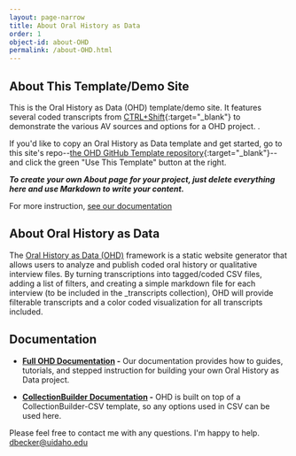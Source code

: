 ```yaml
---
layout: page-narrow
title: About Oral History as Data
order: 1
object-id: about-OHD
permalink: /about-OHD.html
---
```


## About This Template/Demo Site 

This is the Oral History as Data (OHD) template/demo site. It features several coded transcripts from [CTRL+Shift](https://ctrl-shift.org/){:target="_blank"} to demonstrate the various AV sources and options for a OHD project. . 

If you'd like to copy an Oral History as Data template and get started, go to this site's repo--[the OHD GitHub Template repository](https://github.com/oralhistoryasdata/template){:target="_blank"}--and click the green "Use This Template" button at the right. 

***To create your own About page for your project, just delete everything here and use Markdown to write your content.***

For more instruction, [see our documentation](https://oralhistoryasdata.github.io/docs/)

## About Oral History as Data

The [Oral History as Data (OHD)](https://github.com/oralhistoryasdata/) framework is a static website generator that allows users to analyze and publish coded oral history or qualitative interview files. By turning transcriptions into tagged/coded CSV files, adding a list of filters, and creating a simple markdown file for each interview (to be included in the _transcripts collection), OHD will provide filterable transcripts and a color coded visualization for all transcripts included. 


## Documentation

- **[Full OHD Documentation](https://oralhistoryasdata.github.io/docs/) -** Our documentation provides how to guides, tutorials, and stepped instruction for building your own Oral History as Data project.  

- **[CollectionBuilder Documentation](https://collectionbuilder.github.io/docs/) -** OHD is built on top of a CollectionBuilder-CSV template, so any options used in CSV can be used here. 


Please feel free to contact me with any questions. I'm happy to help. <dbecker@uidaho.edu>


 



